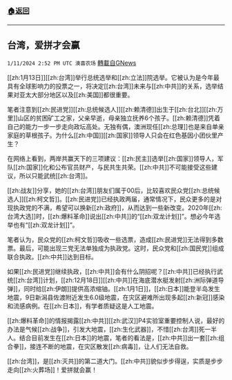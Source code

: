 ###  [:house:返回](README.md)
---


## 台湾，爱拼才会赢
`1/11/2024 2:52 PM UTC 澳喜农场` [轉載自GNews](https://gnews.org/articles/2209115)

         

[[zh:1月13日]][[zh:台湾]]举行总统选举和[[zh:立法]]院选举。它被认为是今年最具有全球影响力的投票之一，将决定[[zh:台湾]]未来与[[zh:中共]]的关系，选举结果对亚太大部分地区以及[[zh:美国]]都很重要。

笔者注意到[[zh:民进党]][[zh:总统候选人]][[zh:赖清德]]出生于[[zh:台北]][[zh:万里]]山区的贫困矿工之家，父亲早逝，母亲独立抚养6个孩子。[[zh:赖清德]]凭着自己的能力一步一步走向政坛高处。无独有偶，澳洲现任[[zh:总理]]也是来自单亲家庭的草根孩子。为什么[[zh:中国]][[zh:国家]]领导人只会在红色基因小团伙里产生？

在网络上看到，两岸共赢天下的三项建议：[[zh:民主]]选举[[zh:国家]]领导人，军队[[zh:国家]]化和公布官员财产，与民共生共荣。[[zh:中共]]不可能接受这些建议，所以只能武统[[zh:台湾]]。

[[zh:战友]]分享，她的[[zh:台湾]]朋友们属于00后，比较喜欢民众党[[zh:总统候选人]][[zh:柯文哲]]。[[zh:民进党]]已经执政两届，通常情况下，民众更多的是对现执政党的不满，希望可以换新[[zh:政府]]，从而达到一些新改变。2020年[[zh:台湾大选]]时，[[zh:爆料革命]]说出[[zh:中共]]的“[[zh:双龙计划]]”。想必今年选举也有“[[zh:双龙计划]]”。

笔者认为，民众党的[[zh:柯文哲]]吸收一些选票，造成[[zh:民进党]]无法得到多数票。最后，可能出现三党无法单独成为执政党。这时，民众党和[[zh:国民党]]组成联合执政。[[zh:中共]]达到目标。

如果[[zh:民进党]]继续执政，[[zh:中共]]会有什么阴招呢？[[zh:中共]]已经执行武统[[zh:台湾]]计划，[[zh:12月18日]][[zh:中共]]在海底潜水艇发射[[zh:洲际弹道导弹]]，同时给[[zh:伊朗]]提供高浓缩铀。[[zh:1月1日]]，[[zh:日本]]能登半岛发生地震，9日新潟县佐渡附近发生6.0级地震，在灾区避难所出现多起[[zh:新冠]]感染和流感病例。在[[zh:日本]]，有学者质疑这是人工地震。

[[zh:爆料革命]]的情报揭露[[zh:中共]][[zh:武汉]]P4实验室重要控制人说，最好的办法是气候[[zh:战争]]，引发大地震，[[zh:生化武器]]，不惜[[zh:台湾]]死一半人。结合目前发生在[[zh:日本]]的地震，笔者的看法是，[[zh:中共]]出一套[[zh:组合拳]]，接连不断的地震，在灾区散发[[zh:病毒]]，让人们无法自救。

[[zh:台湾]]，是[[zh:灭共]]的第二道大门。[[zh:中共]]貌似步步得逞，实质是步步走向[[zh:火葬场]]！爱拼就会赢！
